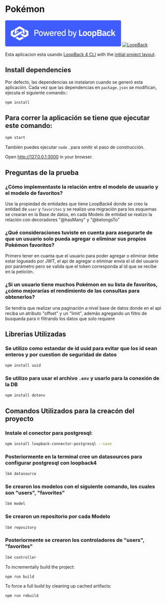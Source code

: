 # Pokémon

[![LoopBack](https://github.com/loopbackio/loopback-next/raw/master/docs/site/imgs/branding/Powered-by-LoopBack-Badge-(blue)-@2x.png)](http://loopback.io/)
[![LoopBack](https://1000marcas.net/wp-content/uploads/2020/01/Logo-Pokemon.png)](https://1000marcas.net/wp-content/uploads/2020/01/Logo-Pokemon.png)

Esta aplicacion esta usando [LoopBack 4 CLI](https://loopback.io/doc/en/lb4/Command-line-interface.html) with the
[initial project layout](https://loopback.io/doc/en/lb4/Loopback-application-layout.html).

## Install dependencies

Por defecto, las dependencias se instalaron cuando se generó esta aplicación. 
Cada vez que las dependencias en `package.json` se modifican, ejecuta el siguiente comando::

```sh
npm install
```


## Para correr la aplicación se tiene que ejecutar este comando:

```sh
npm start
```

También puedes ejecutar `node` . para omitir el paso de construcción.

Open http://127.0.0.1:3000 in your browser.

## Preguntas de la prueba



### ¿Cómo implementaste la relación entre el modelo de usuario y el modelo de favoritos?
Use la propiedad de entidades que tiene LoopBack4 donde se creo la entidad de `user` y `favorites` y se realizo una migración para los esquemas se crearan en la Base de datos, en cada Modelo de entidad se realizo la relación con decoradores "@hasMany" y "@belongsTo"


### ¿Qué consideraciones tuviste en cuenta para asegurarte de que un usuario solo pueda agregar o eliminar sus propios Pokémon favoritos?
Primero tener en cuanta que el usuario para poder agregar o eliminar debe estar logueado por JWT, el api de agregar o eliminar envía el id del usuario por parámetro pero se valida que el token corresponda al id que se recibe en la petición.

### ¿Si un usuario tiene muchos Pokémon en su lista de favoritos, ¿cómo mejorarías el rendimiento de las consultas para obtenerlos?
Se tendria que realizar una paginación a nivel base de datos donde en el api reciba un atributo "offset" y un "limit", además agregando un filtro de busqueda para ir filtrando los datos que solo requiere



## Librerias Utilizadas

### Se utilizo como estandar de id uuid para evitar que los id sean enteros y por cuestion de seguridad de datos

```sh
npm install uuid
```

### Se utilizo para usar el archivo `.env` y usarlo para la conexión de la DB

```sh
npm install dotenv
```

## Comandos Utilizados para la creacón del proyecto
### Instale el conector para postgresql:
```sh
npm install loopback-connector-postgresql --save
```

### Posteriormente en la terminal cree un datasources para configurar postgresql con loopback4
```sh
lb4 datasource
```


### Se crearon los modelos con el siguiente comando, los cuales son "users", "favorites"
```sh
lb4 model
```

### Se crearon un repositorio por cada Modelo
```sh
lb4 repository
```

### Posteriormente se crearon los controladores de "users", "favorites"
```sh
lb4 controller
```
 

To incrementally build the project:

```sh
npm run build
```

To force a full build by cleaning up cached artifacts:

```sh
npm run rebuild
```


